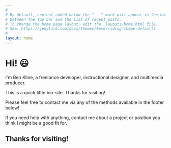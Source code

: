 ```yaml
---
#
# By default, content added below the "---" mark will appear in the home page
# between the top bar and the list of recent posts.
# To change the home page layout, edit the _layouts/home.html file.
# See: https://jekyllrb.com/docs/themes/#overriding-theme-defaults
#
layout: home
---
```


# Hi! :smiley:

I'm Ben Kline, a freelance developer, instructional designer, and multimedia producer.

This is a quick little bio-site. Thanks for visiting!

Please feel free to contact me via any of the methods available in the footer below!

If you need help with anything, contact me about a project or position you think I might be a good fit for.

## Thanks for visiting!
